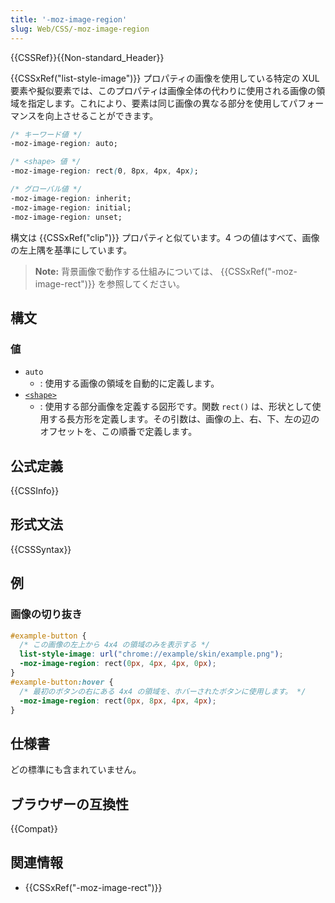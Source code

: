 ```yaml
---
title: '-moz-image-region'
slug: Web/CSS/-moz-image-region
---
```

{{CSSRef}}{{Non-standard_Header}}

{{CSSxRef("list-style-image")}} プロパティの画像を使用している特定の XUL 要素や擬似要素では、このプロパティは画像全体の代わりに使用される画像の領域を指定します。これにより、要素は同じ画像の異なる部分を使用してパフォーマンスを向上させることができます。

```css
/* キーワード値 */
-moz-image-region: auto;

/* <shape> 値 */
-moz-image-region: rect(0, 8px, 4px, 4px);

/* グローバル値 */
-moz-image-region: inherit;
-moz-image-region: initial;
-moz-image-region: unset;
```

構文は {{CSSxRef("clip")}} プロパティと似ています。4 つの値はすべて、画像の左上隅を基準にしています。

> **Note:** 背景画像で動作する仕組みについては、 {{CSSxRef("-moz-image-rect")}} を参照してください。

## 構文

### 値

- `auto`
  - : 使用する画像の領域を自動的に定義します。
- [`<shape>`](/ja/docs/Web/CSS/shape)
  - : 使用する部分画像を定義する図形です。関数 `rect()` は、形状として使用する長方形を定義します。その引数は、画像の上、右、下、左の辺のオフセットを、この順番で定義します。

## 公式定義

{{CSSInfo}}

## 形式文法

{{CSSSyntax}}

## 例

### 画像の切り抜き

```css
#example-button {
  /* この画像の左上から 4x4 の領域のみを表示する */
  list-style-image: url("chrome://example/skin/example.png");
  -moz-image-region: rect(0px, 4px, 4px, 0px);
}
#example-button:hover {
  /* 最初のボタンの右にある 4x4 の領域を、ホバーされたボタンに使用します。 */
  -moz-image-region: rect(0px, 8px, 4px, 4px);
}
```

## 仕様書

どの標準にも含まれていません。

## ブラウザーの互換性

{{Compat}}

## 関連情報

- {{CSSxRef("-moz-image-rect")}}
